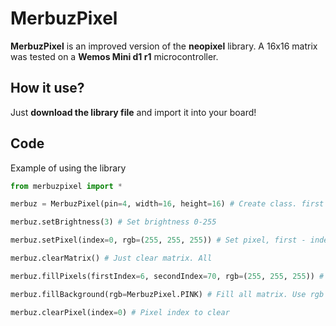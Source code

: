 # MerbuzPixel

**MerbuzPixel** is an improved version of the **neopixel** library. A 16x16 matrix was tested on a **Wemos Mini d1 r1** microcontroller.

## How it use?

Just **download the library file** and import it into your board!

## Code

Example of using the library

```python
from merbuzpixel import *

merbuz = MerbuzPixel(pin=4, width=16, height=16) # Create class. first - pin of matrix, second - width of matrix, third - height

merbuz.setBrightness(3) # Set brightness 0-255

merbuz.setPixel(index=0, rgb=(255, 255, 255)) # Set pixel, first - index, second - tuple of RGB

merbuz.clearMatrix() # Just clear matrix. All

merbuz.fillPixels(firstIndex=6, secondIndex=70, rgb=(255, 255, 255)) # Fill by index led. First - index of first led, second - index of second led, third - tuple of RGB

merbuz.fillBackground(rgb=MerbuzPixel.PINK) # Fill all matrix. Use rgb as a argument

merbuz.clearPixel(index=0) # Pixel index to clear
```





